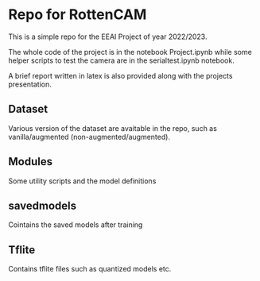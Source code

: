 # Repo for RottenCAM
This is a simple repo for the EEAI Project of year 2022/2023. 

The whole code of the project is in the notebook Project.ipynb while some helper scripts to test the camera are in the serialtest.ipynb notebook.

A brief report written in latex is also provided along with the projects presentation.

## Dataset
Various version of the dataset are avaitable in the repo, such as vanilla/augmented (non-augmented/augmented).
## Modules
Some utility scripts and the model definitions
## savedmodels
Cointains the saved models after training
## Tflite
Contains tflite files such as quantized models etc.